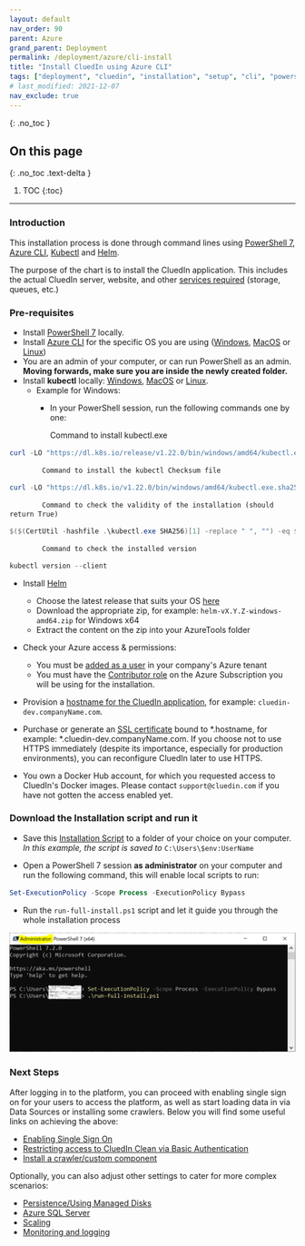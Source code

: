 ```yaml
---
layout: default
nav_order: 90
parent: Azure
grand_parent: Deployment
permalink: /deployment/azure/cli-install
title: "Install CluedIn using Azure CLI"
tags: ["deployment", "cluedin", "installation", "setup", "cli", "powershell"]
# last_modified: 2021-12-07
nav_exclude: true
---
```


{: .no_toc }
## On this page
{: .no_toc .text-delta }
1. TOC
{:toc}

---
### Introduction

This installation process is done through command lines using [PowerShell 7](https://docs.microsoft.com/en-us/powershell/scripting/install/installing-powershell?view=powershell-7), [Azure CLI](https://docs.microsoft.com/en-us/cli/azure/install-azure-cli), [Kubectl](https://kubernetes.io/docs/tasks/tools/install-kubectl/#install-kubectl) and [Helm](https://helm.sh/).

The purpose of the chart is to install the CluedIn application. This includes the actual CluedIn server, website, and other [services required](../../getting-started) (storage, queues, etc.)

### Pre-requisites
- Install [PowerShell 7](https://docs.microsoft.com/en-us/powershell/scripting/install/installing-powershell?view=powershell-7) locally.
- Install [Azure CLI](https://docs.microsoft.com/en-us/cli/azure/install-azure-cli) for the specific OS you are using ([Windows](https://docs.microsoft.com/en-us/cli/azure/install-azure-cli-windows?tabs=azure-cli), [MacOS](https://docs.microsoft.com/en-us/cli/azure/install-azure-cli-macos) or [Linux](https://docs.microsoft.com/en-us/cli/azure/install-azure-cli-linux?pivots=apt))
- You are an admin of your computer, or can run PowerShell as an admin.
    **Moving forwards, make sure you are inside the newly created folder.**
- Install **kubectl** locally: [Windows](https://kubernetes.io/docs/tasks/tools/install-kubectl-windows/), [MacOS](https://kubernetes.io/docs/tasks/tools/install-kubectl-macos/) or [Linux](https://kubernetes.io/docs/tasks/tools/install-kubectl-linux/).
    - Example for Windows:
        - In your PowerShell session, run the following commands one by one:
        
            Command to install kubectl.exe
```powershell
curl -LO "https://dl.k8s.io/release/v1.22.0/bin/windows/amd64/kubectl.exe"
```
            Command to install the kubectl Checksum file
```powershell
curl -LO "https://dl.k8s.io/v1.22.0/bin/windows/amd64/kubectl.exe.sha256"
```
            Command to check the validity of the installation (should return True)
```powershell
$($(CertUtil -hashfile .\kubectl.exe SHA256)[1] -replace " ", "") -eq $(type .\kubectl.exe.sha256)
```
            Command to check the installed version
```powershell
kubectl version --client
```

- Install [Helm](https://helm.sh/docs/intro/install/)
    - Choose the latest release that suits your OS [here](https://github.com/helm/helm/releases)
    - Download the appropriate zip, for example: `helm-vX.Y.Z-windows-amd64.zip` for Windows x64
    - Extract the content on the zip into your AzureTools folder

- Check your Azure access & permissions:
    - You must be [added as a user](https://docs.microsoft.com/en-us/azure/active-directory/fundamentals/add-users-azure-active-directory#add-a-new-user) in your company's Azure tenant
    - You must have the [Contributor role](https://documentation.cluedin.net/deployment/azure/aks#role-based-access-control-rbac) on the Azure Subscription you will be using for the installation.

- Provision a [hostname for the CluedIn application](https://documentation.cluedin.net/deployment/azure/dns), for example: `cluedin-dev.companyName.com`.
- Purchase or generate an [SSL certificate](https://documentation.cluedin.net/deployment/azure/certificate) bound to *.hostname, for example: *.cluedin-dev.companyName.com. If you choose not to use HTTPS immediately (despite its importance, especially for production environments), you can reconfigure CluedIn later to use HTTPS.
- You own a Docker Hub account, for which you requested access to CluedIn's Docker images. Please contact `support@cluedin.com` if you have not gotten the access enabled yet.

### Download the Installation script and run it

- Save this <a href="../../../assets/ps1/run-full-install.ps1" download>Installation Script</a> to a folder of your choice on your computer. *In this example, the script is saved to* `C:\Users\$env:UserName`

- Open a PowerShell 7 session **as administrator** on your computer and run the following command, this will enable local scripts to run:
```powershell
Set-ExecutionPolicy -Scope Process -ExecutionPolicy Bypass
```
- Run the `run-full-install.ps1` script and let it guide you through the whole installation process

![PowerShell](../../../assets/images/deployment/step-by-step-install/70-run-full-install-script.png)

### Next Steps

After logging in to the platform, you can proceed with enabling single sign on for your users to access the platform, as well as start loading data in via Data Sources or installing some crawlers. 
Below you will find some useful links on achieving the above:
- [Enabling Single Sign On](../../administration/authentication)
- [Restricting access to CluedIn Clean via Basic Authentication](../../kb/basic-auth-cluedin-clean)
- [Install a crawler/custom component](../../integration/install-integrations)

Optionally, you can also adjust other settings to cater for more complex scenarios:
- [Persistence/Using Managed Disks](./persistence)
- [Azure SQL Server](./sql)
- [Scaling](./scaling)
- [Monitoring and logging](./monitoring)